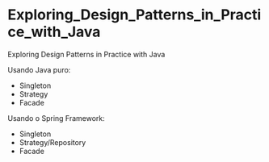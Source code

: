 # Exploring_Design_Patterns_in_Practice_with_Java
Exploring Design Patterns in Practice with Java

Usando Java puro:
- Singleton
- Strategy
- Facade

Usando o Spring Framework:
- Singleton
- Strategy/Repository
- Facade
